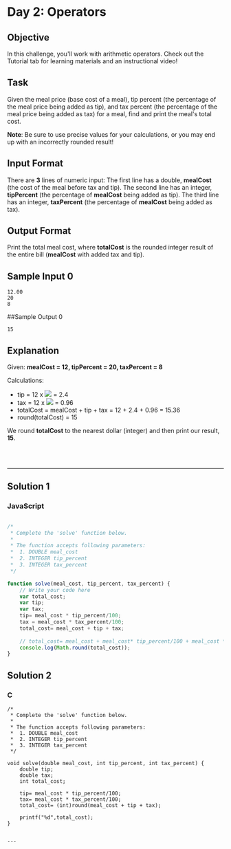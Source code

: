 # Day 2: Operators
## Objective

In this challenge, you'll work with arithmetic operators. Check out the Tutorial tab for learning materials and an instructional video!
## Task

Given the meal price (base cost of a meal), tip percent (the percentage of the meal price being added as tip), and tax percent (the percentage of the meal price being added as tax) for a meal, find and print the meal's total cost.

**Note**: Be sure to use precise values for your calculations, or you may end up with an incorrectly rounded result!


## Input Format

There are **3** lines of numeric input: 
The first line has a double, **mealCost** (the cost of the meal before tax and tip). 
The second line has an integer, **tipPercent** (the percentage of **mealCost** being added as tip). 
The third line has an integer, **taxPercent** (the percentage of **mealCost** being added as tax).


## Output Format

Print the total meal cost, where **totalCost** is the rounded integer result of the entire bill (**mealCost** with added tax and tip).


## Sample Input 0

```
12.00
20
8
```


##Sample Output 0

```
15
```


## Explanation

Given: 
**mealCost = 12, tipPercent = 20, taxPercent = 8**

Calculations: 
- tip = 12 x ![](https://latex.codecogs.com/svg.latex?\frac{20}{100}) = 2.4
- tax = 12 x ![](https://latex.codecogs.com/svg.latex?\frac{8}{100}) = 0.96
- totalCost = mealCost + tip + tax = 12 + 2.4 + 0.96 = 15.36
- round(totalCost) = 15

We round **totalCost** to the nearest dollar (integer) and then print our result, **15**.

<br/>
<br/>

---

## Solution 1
### JavaScript

```javascript

/*
 * Complete the 'solve' function below.
 *
 * The function accepts following parameters:
 *  1. DOUBLE meal_cost
 *  2. INTEGER tip_percent
 *  3. INTEGER tax_percent
 */

function solve(meal_cost, tip_percent, tax_percent) {
    // Write your code here
    var total_cost;
    var tip;
    var tax;
    tip= meal_cost * tip_percent/100;
    tax = meal_cost * tax_percent/100;
    total_cost= meal_cost + tip + tax;
    
    // total_cost= meal_cost + meal_cost* tip_percent/100 + meal_cost * tax_percent/100;
    console.log(Math.round(total_cost));
}


```

## Solution 2
### C

```
/*
 * Complete the 'solve' function below.
 *
 * The function accepts following parameters:
 *  1. DOUBLE meal_cost
 *  2. INTEGER tip_percent
 *  3. INTEGER tax_percent
 */

void solve(double meal_cost, int tip_percent, int tax_percent) {
    double tip;
    double tax;
    int total_cost;
    
    tip= meal_cost * tip_percent/100;
    tax= meal_cost * tax_percent/100;
    total_cost= (int)round(meal_cost + tip + tax);
    
    printf("%d",total_cost);
}


---
